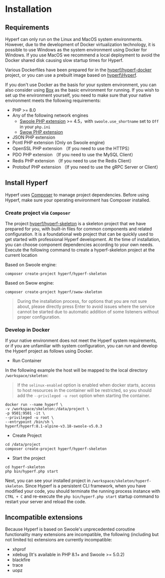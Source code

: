 # Installation

## Requirements

Hyperf can only run on the Linux and MacOS system environments. However, due to the development of Docker virtualization technology, it is possible to use Windows as the system environment using Docker for Windows. If you use MacOS we recommend a local deployment to avoid the Docker shared disk causing slow startup times for Hyperf.

Various Dockerfiles have been prepared for in the [hyperf/hyperf-docker](https://github.com/hyperf/hyperf-docker) project, or you can use a prebuilt image based on [hyperf\Hyperf](https://hub.docker.com/r/hyperf/hyperf).

If you don't use Docker as the basis for your system environment, you can also consider using [Box](en/eco/box.md) as the basic environment for running. If you wish to set up the environment yourself, you need to make sure that your native environment meets the following requirements:

 - PHP >= 8.0
 - Any of the following network engines
   - [Swoole PHP extension](https://github.com/swoole/swoole-src) >= 4.5，with `swoole.use_shortname` set to `Off` in your `php.ini`
   - [Swow PHP extension](https://github.com/swow/swow)
 - JSON PHP extension
 - Pcntl PHP extension (Only on Swoole engine)
 - OpenSSL PHP extension （If you need to use the HTTPS）
 - PDO PHP extension （If you need to use the MySQL Client）
 - Redis PHP extension （If you need to use the Redis Client）
 - Protobuf PHP extension （If you need to use the gRPC Server or Client）


## Install Hyperf

Hyperf uses [Composer](https://getcomposer.org) to manage project dependencies. Before using Hyperf, make sure your operating environment has Composer installed.

### Create project via `Composer`

The project [hyperf/hyperf-skeleton](https://github.com/hyperf/hyperf-skeleton) is a skeleton project that we have prepared for you, with built-in files for common components and related configuration. It is a foundational web project that can be quickly used to get started with professional Hyperf development. At the time of installation, you can choose component dependencies according to your own needs.
Execute the following command to create a hyperf-skeleton project at the current location

Based on Swoole engine:
```
composer create-project hyperf/hyperf-skeleton 
```

Based on Swow engine:
```
composer create-project hyperf/swow-skeleton 
```

> During the installation process, for options that you are not sure about, please directly press Enter to avoid issues where the service cannot be started due to automatic addition of some listeners without proper configuration.

### Develop in Docker

If your native environment does not meet the Hyperf system requirements, or if you are unfamiliar with  system configuration, you can run and develop the Hyperf project as follows using Docker.

- Run Container

In the following example the host will be mapped to the local directory `/workspace/skeleton`:

> If the `selinux-enabled` option is enabled when docker starts, access to host resources in the container will be restricted, so you should add the `--privileged -u root` option when starting the container.

```shell
docker run --name hyperf \
-v /workspace/skeleton:/data/project \
-p 9501:9501 -it \
--privileged -u root \
--entrypoint /bin/sh \
hyperf/hyperf:8.1-alpine-v3.18-swoole-v5.0.3
```

- Create Project

```shell
cd /data/project
composer create-project hyperf/hyperf-skeleton
```

- Start the project

```shell
cd hyperf-skeleton
php bin/hyperf.php start
```

Next, you can see your installed project in `/workspace/skeleton/hyperf-skeleton`. Since Hyperf is a persistent CLI framework, when you have modified your code, you should terminate the running process instance with `CTRL + C` and re-execute the `php bin/hyperf.php start` startup command to restart your server and reload the code.

## Incompatible extensions

Because Hyperf is based on Swoole's unprecedented coroutine functionality many extensions are incompatible, the following (including but not limited to) extensions are currently incompatible:

- xhprof
- xdebug (It's available in PHP 8.1+ and Swoole >= 5.0.2)
- blackfire
- trace
- uopz
